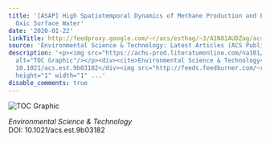 ```yaml
---
title: '[ASAP] High Spatiotemporal Dynamics of Methane Production and Emission in
  Oxic Surface Water'
date: '2020-01-22'
linkTitle: http://feedproxy.google.com/~r/acs/esthag/~3/A1N81AUDZag/acs.est.9b03182
source: 'Environmental Science & Technology: Latest Articles (ACS Publications)'
description: '<p><img src="https://achs-prod.literatumonline.com/na101/home/literatum/publisher/achs/journals/content/esthag/0/esthag.ahead-of-print/acs.est.9b03182/20200122/images/medium/es9b03182_0005.gif"
  alt="TOC Graphic"/></p><div><cite>Environmental Science & Technology</cite></div><div>DOI:
  10.1021/acs.est.9b03182</div><img src="http://feeds.feedburner.com/~r/acs/esthag/~4/A1N81AUDZag"
  height="1" width="1" ...'
disable_comments: true
---
```

<p><img src="https://achs-prod.literatumonline.com/na101/home/literatum/publisher/achs/journals/content/esthag/0/esthag.ahead-of-print/acs.est.9b03182/20200122/images/medium/es9b03182_0005.gif" alt="TOC Graphic"/></p><div><cite>Environmental Science & Technology</cite></div><div>DOI: 10.1021/acs.est.9b03182</div><img src="http://feeds.feedburner.com/~r/acs/esthag/~4/A1N81AUDZag" height="1" width="1" ...